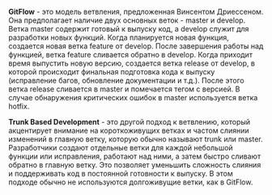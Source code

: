 **GitFlow** - это модель ветвления, предложенная Винсентом Дриессеном. Она предполагает наличие двух основных веток - master и develop. Ветка master содержит готовый к выпуску код, а develop служит для разработки новых функций. Когда планируется новая функция, создается новая ветка feature от develop. После завершения работы над функцией, ветка feature сливается обратно в develop. Когда приходит время выпустить новую версию, создается ветка release от develop, в которой происходит финальная подготовка кода к выпуску (исправление багов, обновление документации и т.д.). После этого ветка release сливается в master и помечается тегом с версией. В случае обнаружения критических ошибок в master используется ветка hotfix.

**Trunk Based Development** - это другой подход к ветвлению, который акцентирует внимание на короткоживущих ветках и частом слиянии изменений в главную ветку, которую обычно называют trunk или master. Разработчики создают отдельные ветки для каждой небольшой функции или исправления, работают над ними, а затем быстро сливают обратно в главную ветку. Это позволяет уменьшить сложность слияния и поддерживать код в постоянной готовности к выпуску. В этом подходе обычно не используются долгоживущие ветки, как в GitFlow.
